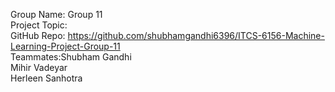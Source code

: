 Group Name: Group 11 <br />
Project Topic: <br />
GitHub Repo: https://github.com/shubhamgandhi6396/ITCS-6156-Machine-Learning-Project-Group-11<br />
Teammates:Shubham Gandhi<br />
Mihir Vadeyar<br />
Herleen Sanhotra<br />
